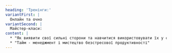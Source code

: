 ```yaml
---
heading: 'Тренінги:'
variantFirst: |
  Онлайн та очно
variantSecond: |
  Майстер-класи:
content: |
  * "Як виявити свої сильні сторони та навчитися використовувати їх у стресових ситуаціях"
  * "Тайм - менеджмент і мистецтво безстресової продуктивності"
---
```

